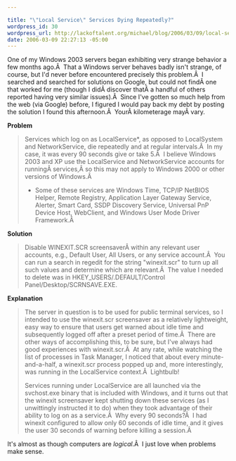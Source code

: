 ```yaml
--- 

title: "\"Local Service\" Services Dying Repeatedly?"
wordpress_id: 30
wordpress_url: http://lackoftalent.org/michael/blog/2006/03/09/local-service-services-dying-repeatedly/
date: 2006-03-09 22:27:13 -05:00
---
```

One of my Windows 2003 servers began exhibiting very strange behavior a few months ago.Â  That a Windows server behaves badly isn't strange, of course, but I'd never before encountered precisely this problem.Â  I searched and searched for solutions on Google, but could not findÂ one that worked for me (though I didÂ discover thatÂ a handful of others reported having very similar issues).Â  Since I've gotten so much help from the web (via Google) before, I figured I would pay back my debt by posting the solution I found this afternoon.Â  YourÂ kilometerage mayÂ vary.

<strong>Problem</strong>
<blockquote>Services which log on as LocalService*, as opposed to LocalSystem and NetworkService, die repeatedly and at regular intervals.Â  In my case, it was every 90 seconds give or take 5.Â  I believe Windows 2003 and XP use the LocalService and NetworkService accounts for runningÂ services,Â so this may not apply to Windows 2000 or other versions of Windows.Â 

* Some of these services are Windows Time, TCP/IP NetBIOS Helper, Remote Registry, Application Layer Gateway Service, Alerter, Smart Card, SSDP Discovery Service, Universal PnP Device Host, WebClient, and Windows User Mode Driver Framework.Â </blockquote>
<strong>Solution</strong>
<blockquote>Disable WINEXIT.SCR screensaverÂ within any relevant user accounts, e.g., Default User, All Users, or any service account.Â  You can run a search in regedit for the string "winexit.scr" to turn up all such values and determine which are relevant.Â  The value I needed to delete was in HKEY_USERS/.DEFAULT/Control Panel/Desktop/SCRNSAVE.EXE.</blockquote>
<strong>Explanation</strong>
<blockquote>The server in question is to be used for public terminal services, so I intended to use the winexit.scr screensaver as a relatively lightweight, easy way to ensure that users get warned about idle time and subsequently logged off after a preset period of time.Â  There are other ways of accomplishing this, to be sure, but I've always had good experiences with winexit.scr.Â  At any rate, while watching the list of processes in Task Manager, I noticed that about every minute-and-a-half, a winexit.scr process popped up and, more interestingly, was running in the LocalService context.Â  Lightbulb!

Services running under LocalService are all launched via the svchost.exe binary that is included with Windows, and it turns out that the winexit screensaver kept shutting down these services (as I unwittingly instructed it to do) when they took advantage of their ability to log on as a service.Â  Why every 90 seconds?Â  I had winexit configured to allow only 60 seconds of idle time, and it gives the user 30 seconds of warning before killing a session.Â </blockquote>
It's almost as though computers are <em>logical</em>.Â  I just love when problems make sense.
